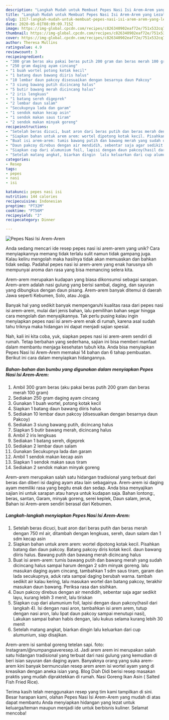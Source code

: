 ```yaml
---
description: "Langkah Mudah untuk Membuat Pepes Nasi Isi Arem-Arem yang Lezat Sekali"
title: "Langkah Mudah untuk Membuat Pepes Nasi Isi Arem-Arem yang Lezat Sekali"
slug: 1317-langkah-mudah-untuk-membuat-pepes-nasi-isi-arem-arem-yang-lezat-sekali
date: 2020-05-01T08:09:09.715Z
image: https://img-global.cpcdn.com/recipes/c826340902eaf72e/751x532cq70/pepes-nasi-isi-arem-arem-foto-resep-utama.jpg
thumbnail: https://img-global.cpcdn.com/recipes/c826340902eaf72e/751x532cq70/pepes-nasi-isi-arem-arem-foto-resep-utama.jpg
cover: https://img-global.cpcdn.com/recipes/c826340902eaf72e/751x532cq70/pepes-nasi-isi-arem-arem-foto-resep-utama.jpg
author: Theresa Mullins
ratingvalue: 4.9
reviewcount: 3
recipeingredient:
- "300 gram beras aku pakai beras putih 200 gram dan beras merah 100 gram"
- "250 gram daging ayam cincang"
- "1 buah wortel potong kotak kecil"
- "1 batang daun bawang diiris halus"
- "10 lembar daun pakcoy disesuaikan dengan besarnya daun Pakcoy"
- "3 siung bawang putih dicincang halus"
- "5 butir bawang merah dicincang halus"
- "2 iris lengkuas"
- "1 batang sereh digeprek"
- "2 lembar daun salam"
- "Secukupnya lada dan garam"
- "1 sendok makan kecap asin"
- "1 sendok makan saus tiram"
- "2 sendok makan minyak goreng"
recipeinstructions:
- "Setelah beras dicuci, buat aron dari beras putih dan beras merah dengan 750 ml air, ditambah dengan lengkuas, sereh, daun salam dan 1 sdm kecap asin"
- "Siapkan bahan untuk arem arem: wortel dipotong kotak kecil. Pisahkan batang dan daun pakcoy. Batang pakcoy diris kotak kecil. daun bawang diiris halus. Bawang putih dan bawang merah dicincang halus"
- "Buat isi arem-arem: tumis bawang putih dan bawang merah yang sudah dicincang halus sampai harum dengan 2 sdm minyak goreng. lalu masukan daging ayam cincang, tambahkan 1 sdm saus tiram, garam dan lada secukupnya,  aduk rata sampai daging berubah warna. tambah sedikit air kalau kering, lalu masukan wortel dan batang pakcoy, terakhir masukan daun bawang. Periksa rasa dan sisihkan."
- "Daun pakcoy direbus dengan air mendidih, sebentar saja agar sedikit layu, kurang lebih 3 menit, lalu tiriskan"
- "Siapkan cup dari alumunium foil, lapisi dengan daun pakcoy(hasil dari langkah 4). Isi dengan nasi aron, tambahkan isi arem arem, tutup dengan nasi aron, lalu  lipat daun pakcoy sampai menutupi nasi), Lakukan sampai bahan habis dengan, lalu kukus selama kurang lebih 30 menit"
- "Setelah matang angkat, biarkan dingin  lalu keluarkan dari cup alumunium, siap disajikan."
categories:
- Resep
tags:
- pepes
- nasi
- isi

katakunci: pepes nasi isi 
nutrition: 144 calories
recipecuisine: Indonesian
preptime: "PT32M"
cooktime: "PT56M"
recipeyield: "3"
recipecategory: Dinner

---
```



![Pepes Nasi Isi Arem-Arem](https://img-global.cpcdn.com/recipes/c826340902eaf72e/751x532cq70/pepes-nasi-isi-arem-arem-foto-resep-utama.jpg)

Anda sedang mencari ide resep pepes nasi isi arem-arem yang unik? Cara menyiapkannya memang tidak terlalu sulit namun tidak gampang juga. Kalau keliru mengolah maka hasilnya tidak akan memuaskan dan bahkan tidak sedap. Padahal pepes nasi isi arem-arem yang enak harusnya sih mempunyai aroma dan rasa yang bisa memancing selera kita.

Arem-arem merupakan kudapan yang biasa dikonsumsi sebagai sarapan. Arem-arem adalah nasi gulung yang berisi sambal, daging, dan sayuran yang dibungkus dengan daun pisang. Arem-arem banyak ditemui di daerah Jawa seperti Kebumen, Solo, atau Jogja.

Banyak hal yang sedikit banyak mempengaruhi kualitas rasa dari pepes nasi isi arem-arem, mulai dari jenis bahan, lalu pemilihan bahan segar hingga cara mengolah dan menyajikannya. Tak perlu pusing kalau ingin menyiapkan pepes nasi isi arem-arem enak di rumah, karena asal sudah tahu triknya maka hidangan ini dapat menjadi sajian spesial.


Nah, kali ini kita coba, yuk, siapkan pepes nasi isi arem-arem sendiri di rumah. Tetap berbahan yang sederhana, sajian ini bisa memberi manfaat dalam membantu menjaga kesehatan tubuh kita. Anda bisa menyiapkan Pepes Nasi Isi Arem-Arem memakai 14 bahan dan 6 tahap pembuatan. Berikut ini cara dalam menyiapkan hidangannya.

<!--inarticleads1-->

##### Bahan-bahan dan bumbu yang digunakan dalam menyiapkan Pepes Nasi Isi Arem-Arem:

1. Ambil 300 gram beras (aku pakai beras putih 200 gram dan beras merah 100 gram)
1. Sediakan 250 gram daging ayam cincang
1. Gunakan 1 buah wortel, potong kotak kecil
1. Siapkan 1 batang daun bawang diiris halus
1. Sediakan 10 lembar daun pakcoy (disesuaikan dengan besarnya daun Pakcoy)
1. Sediakan 3 siung bawang putih, dicincang halus
1. Siapkan 5 butir bawang merah, dicincang halus
1. Ambil 2 iris lengkuas
1. Sediakan 1 batang sereh, digeprek
1. Sediakan 2 lembar daun salam
1. Gunakan Secukupnya lada dan garam
1. Ambil 1 sendok makan kecap asin
1. Siapkan 1 sendok makan saus tiram
1. Sediakan 2 sendok makan minyak goreng


Arem-arem merupakan salah satu hidangan tradisional yang terbuat dari beras dan diberi isi daging ayam atau lain sebagainya. Arem-arem isi daging ayam memiliki rasa yang begitu enak dan sedap. Anda bisa menyajikan sajian ini untuk sarapan atau hanya untuk kudapan saja. Bahan lontong:, beras, santan, Garam, minyak goreng, serei keplek, Daun salam, jeruk, Bahan isi Arem-arem sendiri berasal dari Kebumen. 

<!--inarticleads2-->

##### Langkah-langkah menyiapkan Pepes Nasi Isi Arem-Arem:

1. Setelah beras dicuci, buat aron dari beras putih dan beras merah dengan 750 ml air, ditambah dengan lengkuas, sereh, daun salam dan 1 sdm kecap asin
1. Siapkan bahan untuk arem arem: wortel dipotong kotak kecil. Pisahkan batang dan daun pakcoy. Batang pakcoy diris kotak kecil. daun bawang diiris halus. Bawang putih dan bawang merah dicincang halus
1. Buat isi arem-arem: tumis bawang putih dan bawang merah yang sudah dicincang halus sampai harum dengan 2 sdm minyak goreng. lalu masukan daging ayam cincang, tambahkan 1 sdm saus tiram, garam dan lada secukupnya,  aduk rata sampai daging berubah warna. tambah sedikit air kalau kering, lalu masukan wortel dan batang pakcoy, terakhir masukan daun bawang. Periksa rasa dan sisihkan.
1. Daun pakcoy direbus dengan air mendidih, sebentar saja agar sedikit layu, kurang lebih 3 menit, lalu tiriskan
1. Siapkan cup dari alumunium foil, lapisi dengan daun pakcoy(hasil dari langkah 4). Isi dengan nasi aron, tambahkan isi arem arem, tutup dengan nasi aron, lalu  lipat daun pakcoy sampai menutupi nasi), Lakukan sampai bahan habis dengan, lalu kukus selama kurang lebih 30 menit
1. Setelah matang angkat, biarkan dingin  lalu keluarkan dari cup alumunium, siap disajikan.


Arem-arem isi sambal goreng tetelan sapi. foto: Instagram/@numpangsaveresep.id. Jadi arem arem ini merupakan salah satu hidangan tradisional yang terbuat dari nasi gulung yang kemudian di beri isian sayuran dan daging ayam. Banyaknya orang yang suka arem-arem kini banyak bermunculan resep arem arem isi wortel ayam yang di kreasikan dengan aneka isian yang. Blog Diah Didi berisi resep masakan praktis yang mudah dipraktekkan di rumah. Nasi Goreng Ikan Asin ( Salted Fish Fried Rice). 

Terima kasih telah menggunakan resep yang tim kami tampilkan di sini. Besar harapan kami, olahan Pepes Nasi Isi Arem-Arem yang mudah di atas dapat membantu Anda menyiapkan hidangan yang lezat untuk keluarga/teman maupun menjadi ide untuk berbisnis kuliner. Selamat mencoba!
